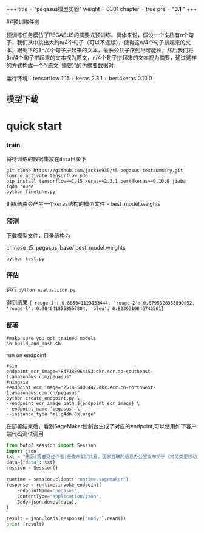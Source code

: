 +++
title = "pegasus模型实验"
weight = 0301
chapter = true
pre = "<b>3.1 </b>"
+++

##预训练任务

预训练任务模仿了PEGASUS的摘要式预训练。具体来说，假设一个文档有n个句子，我们从中挑出大约n/4个句子（可以不连续），使得这n/4个句子拼起来的文本，跟剩下的3n/4个句子拼起来的文本，最长公共子序列尽可能长，然后我们将3n/4个句子拼起来的文本视为原文，n/4个句子拼起来的文本视为摘要，通过这样的方式构成一个“(原文, 摘要)”的伪摘要数据对。

运行环境：tensorflow 1.15 + keras 2.3.1 + bert4keras 0.10.0

## 模型下载


# quick start

### train
将待训练的数据集放在`data`目录下

~~~shell script
git clone https://github.com/jackie930/t5-pegasus-textsummary.git
source activate tensorflow_p36
pip install tensorflow==1.15 keras==2.3.1 bert4keras==0.10.0 jieba tqdm rouge
python finetune.py
~~~

训练结束会产生一个keras结构的模型文件 - best_model.weights

### 预测
下载模型文件，目录结构为

chinese_t5_pegasus_base/ 
best_model.weights

~~~shell script
python test.py
~~~

### 评估

运行 `python evaluatiion.py`

得到结果 `{'rouge-1': 0.885041123153444, 'rouge-2': 0.8795828353099052, 'rouge-l': 0.9046418758557804, 'bleu': 0.8239310846742561}`

### 部署

~~~
#make sure you got trained models 
sh build_and_push.sh
~~~

run on endpoint

```shell script
#sin
endpoint_ecr_image="847380964353.dkr.ecr.ap-southeast-1.amazonaws.com/pegasus"
#ningxia
#endpoint_ecr_image="251885400447.dkr.ecr.cn-northwest-1.amazonaws.com.cn/pegasus"
python create_endpoint.py \
--endpoint_ecr_image_path ${endpoint_ecr_image} \
--endpoint_name 'pegasus' \
--instance_type "ml.g4dn.8xlarge"
```

在部署结束后，看到SageMaker控制台生成了对应的endpoint,可以使用如下客户端代码测试调用
```python
from boto3.session import Session
import json
txt = "来源|零壹财经作者|任俊东12月1日，国家互联网信息办公室发布关于《常见类型移动互联网应用程序（App）必要个人信息范围》公开征求意见的通知。此次《意见稿》规定了支付、借贷、银行等38类常见类型App必要个人信息范围，明确App必要个人信息界限，不得因非必要信息拒绝用户安装使用。零壹财经自今年3月起开展了手机App评测工作，通过对金融、购物、视频等10大类300多款App评测发现，9成以上APP都存在违规收集信息问题，其中违反必要原则，收集与其业务无关的个人信息、用户拒绝同意就无法安装使用等问题最为严重。上月，全国App个人信息保护监管会召开。会上阿里、腾讯、字节等互联网巨头遭监管点名批评：在App个人信息保护工作方面，存在思想漠视、侥幸心理、技术对抗三类问题。1.对38类App必要个人信息范围向社会征求意见针对此次《意见稿》，国家网信办表示，近年来App广泛应用在促进经济社会发展、服务民生等方面发挥了重要作用。同时，App超范围收集、强制收集用户个人信息普遍存在，用户拒绝同意就无法安装使用。为落实《中华人民共和国网络安全法》关于个人信息收集合法、正当、必要的原则，规范App个人信息收集行为，因而明确常见App收集必要个人信息范围。意见反馈时间截止到2020年12月16日。2.12类App无须个人信息，即可使用基本功能服务根据《意见稿》，国家网信办拟规定网络直播、在线影音、短视频、新闻资讯、运动健身、浏览器、输入法、安全管理、电子图书、拍摄美化、应用商店、实用工具类共12类App无须个人信息，即可使用基本功能服务。3.零壹App评测：9成以上App存在违规收集信息问题为规范收集APP信息收集和使用、加强个人信息保护，切实维护收集APP消费者合法权益，并依据相关监管政策法规，零壹财经App评测中心于2020年3月2日启动App评测专项工作。中心相关评测工作得到了App消费者、监管部门、相关企业、行业从业者等多方的广泛关注和支持。通过对金融、购物、视频等10大类300多款App评测发现，9成以上APP都存在违规收集信息问题，其中违反必要原则，收集与其业务无关的个人信息、用户拒绝同意就无法安装使用等问题最为严重。4.阿里、腾讯、字节等遭监管点名批评，App个人信息保护进入新的发展阶段11月27日，全国App个人信息保护监管会在北京召开，工信部召集国内互联网行业的头部企业，总结过去半年来App个人信息保护专项整治行动的成果，部署下一阶段整治行动。工信部信息通信管理局副局长鲁春从在会上表示，工信部针对大企业的App进行了全覆盖检测，对阿里巴巴的40余款、字节跳动30余款，腾讯30余款、百度20余款、网易10余款、小米10余款用户下载量大、使用率高的App进行了重点检测，发现存在思想漠视、侥幸心理、技术对抗三类问题。互联网个人信息数据野蛮生长时代已成过去，APP个人信息保护正在迎来新的发展阶段。切实维护用户合法权益，严厉惩处互联网企业违法违规行为是今后互联网监管的常态。企业只有从思想上重视、行动上遵守，把用户的利益作为企业的核心关切，才能持续发展。添加作者微信：daodao0312，可获取《常见类型移动互联网应用程序（App）必要个人信息范围（征求意见稿）》，或您有App评测需求请联系作者。"
data={"data": txt}
session = Session()
    
runtime = session.client("runtime.sagemaker")
response = runtime.invoke_endpoint(
    EndpointName='pegasus',
    ContentType="application/json",
    Body=json.dumps(data),
)

result = json.loads(response["Body"].read())
print (result)
```


